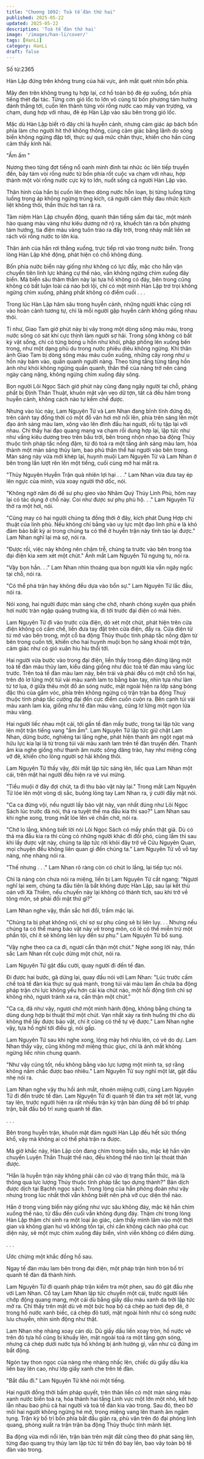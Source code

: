 ```yaml
---
title: "Chương 1092: Toà tế đàn thứ hai"
published: 2025-05-22
updated: 2025-05-22
description: 'Toà tế đàn thứ hai'
image: '/images/han-li/cover/'
tags: [HanLi]
category: HanLi
draft: false
---
```


Số từ:2365  










Hàn Lập đứng trên không trung của hải vực, ánh mắt quét nhìn bốn phía.

Mây đen trên không trung tụ hợp lại, cơ hồ toàn bộ đè ép xuống, bốn phía tiếng thét đại tác. Từng cơn gió lốc to lớn vô cùng từ bốn phương tám hướng đánh thẳng tới, cuốn lên thành từng vòi rồng nước cao mấy vạn trượng, va chạm, dung hợp với nhau, đè ép Hàn Lập vào sâu bên trong gió lốc.

Mặc dù Hàn Lập biết rõ đây chỉ là huyễn cảnh, nhưng cảm giác áp bách bốn phía làm cho người hít thở không thông, cùng cảm giác băng lãnh do sóng biển không ngừng đập tới, thực sự quá mức chân thực, khiến cho hắn cũng cảm thấy kinh hãi.

"Ầm ầm "

Nương theo từng đợt tiếng nổ oanh minh đinh tai nhức óc liên tiếp truyền đến, bảy tám vòi rồng nước từ bốn phía rốt cuộc va chạm với nhau, hợp thành một vòi rồng nước cực kỳ to lớn, nuốt sống cả người Hàn Lập vào.

Thân hình của hắn bị cuốn lên theo dòng nước hỗn loạn, bị từng luồng từng luồng trọng áp không ngừng trùng kích, cả người cảm thấy đau nhức kịch liệt không thôi, thần thức hơi tan rã ra.

Tâm niệm Hàn Lập chuyển động, quanh thân tiếng sấm đại tác, một mảnh hào quang màu vàng như kiêu dương nở rộ ra, khuếch tán ra bốn phương tám hướng, tia điện màu vàng tuôn trào ra đầy trời, trong nháy mắt liền xé rách vòi rồng nước to lớn kia.

Thân ảnh của hắn rơi thẳng xuống, trực tiếp rơi vào trong nước biển. Trong lòng Hàn Lập khẽ động, phát hiện có chỗ không đúng.

Bốn phía nước biển này giống như không có lực đẩy, mặc cho hắn vận chuyển tiên linh lực kháng cự thế nào, vẫn không ngừng chìm xuống đáy biển. Mà biển sâu thăm thẳm này lại tựa hồ không có đáy, bên trong cũng không có bất luận loài cá nào bơi lội, chỉ có một mình Hàn Lập trơ trọi không ngừng chìm xuống, phảng phất không có điểm cuối . . .

Trong lúc Hàn Lập hãm sâu trong huyễn cảnh, những người khác cũng rơi vào hoàn cảnh tương tự, chỉ là mỗi người gặp huyễn cảnh không giống nhau thôi.

Tỉ như, Giao Tam giờ phút này bị vây trong một dòng sông màu máu, trong nước sông có sát khí cực thịnh làm người sợ hãi. Trong sông không có bất kỳ vật sống, chỉ có từng bóng u hồn như khói, phập phồng lên xuống bên trong, như một dạng phù du trong nước phiêu diêu không ngừng. Khi thân ảnh Giao Tam bị dòng sông màu máu cuốn xuống, những cây rong như u hồn này bám vào, quấn quanh người nàng. Theo từng tầng từng tầng hồn ảnh như khói không ngừng quấn quanh, thân thể của nàng trở nên càng ngày càng nặng, không ngừng chìm xuống đáy sông.

Bọn người Lôi Ngọc Sách giờ phút này cũng đang ngây người tại chỗ, phảng phất bị Định Thân Thuật, khuôn mặt vặn vẹo dữ tợn, tất cả đều hãm trong huyễn cảnh, không cách nào tự kềm chế được.

Nhưng vào lúc này, Lam Nguyên Tử và Lam Nhan đang bĩnh tĩnh đứng đó, trên cánh tay đồng thời có một đồ văn hơi mờ nổi lên, phía trên sáng lên một đạo ánh sáng màu lam, xông vào lên đỉnh đầu hai người, rồi tụ tập lại với nhau. Chỉ thấy hai đạo quang mang va chạm rồi dung hợp lại, lập tức như như vầng kiêu dương treo trên bầu trời, bên trong nhộn nhạo ba động Thủy thuộc tính pháp tắc nồng đậm, từ đó toả ra một tầng ánh sáng màu lam, hóa thành một màn sáng thủy lam, bao phủ thân thể hai người vào bên trong. Màn sáng này vừa mới khép lại, huynh muội Lam Nguyên Tử và Lam Nhan ở bên trong lần lượt rên lên một tiếng, cuối cùng mở hai mắt ra.

"Thủy Nguyên Huyễn Trận quả nhiên lợi hại . . ." Lam Nhan vừa đưa tay ép lên ngực của mình, vừa xoay người thở dốc, nói.

"Không ngờ năm đó để sư phụ gieo vào Nhâm Quý Thủy Linh Phù, hôm nay lại có tác dụng ở chỗ này. Coi như được sư phụ phù hộ. . ." Lam Nguyên Tử thở ra một hơi, nói.

"Cũng may có hai người chúng ta đồng thời ở đây, kích phát Dung Hợp chi thuật của linh phù. Nếu không chỉ bằng vào uy lực một đạo linh phù e là khó đảm bảo bất kỳ ai trong chúng ta có thể ở huyễn trận này tỉnh táo lại được." Lam Nhan nghĩ lại mà sợ, nói ra.

"Được rồi, việc này không nên chậm trễ, chúng ta trước vào bên trong tòa đại điện kia xem xét một chút." Ánh mắt Lam Nguyên Tử ngưng tụ, nói ra.

"Vậy bọn hắn. . ." Lam Nhan nhìn thoáng qua bọn người kia vẫn ngây ngốc tại chỗ, nói ra.

"Có thể phá trận hay không đều dựa vào bổn sự." Lam Nguyên Tử lắc đầu, nói ra.

Nói xong, hai người được màn sáng che chở, nhanh chóng xuyên qua phiến hơi nước tràn ngập quảng trường kia, đi tới trước đại điện có mái hiên.

Lam Nguyên Tử đi vào trước cửa điện, dò xét một chút, phát hiện trên cửa điện không có cấm chế, liền đưa tay đặt trên cửa điện, đẩy ra. Cửa điện từ từ mở vào bên trong, một cỗ ba động Thủy thuộc tính pháp tắc nồng đậm từ bên trong cuốn tới, khiến cho hai huynh muội bọn họ sảng khoái một trận, cảm giác như có gió xuân hiu hiu thổi tới.

Hai người vừa bước vào trong đại điện, liền thấy trong điện đứng lặng một toà tế đàn màu thủy lam, kiểu dáng giống như đúc toà tế đàn màu vàng lúc trước. Trên toà tế đàn màu lam này, bên trái và phải đều có một chỗ tổn hại, trên đó lơ lửng một túi vải màu xanh lam to bằng bàn tay, nhìn tựa như làm từ tơ lụa, ở giữa thêu một đồ án sóng nước, mặt ngoài hiện ra lớp sáng bóng đặc thù của gấm vóc, phía trên không ngừng có trận trận ba động Thuỷ thuộc tính pháp tắc cường đại đến cực điểm cuồn cuộn ra. Bên cạnh túi vải màu xanh lam kia, giống như tế đàn màu vàng, cũng lơ lửng một ngọn lửa màu vàng.

Hai người liếc nhau một cái, tới gần tế đàn mấy bước, trong tai lập tức vang lên một trận tiếng vang "ầm ầm". Lam Nguyên Tử lập tức giữ chặt Lam Nhan, dừng bước, nghiêng tai lắng nghe, phát hiện thanh âm ngột ngạt mà hữu lực kia lại là từ trong túi vải màu xanh lam trên tế đàn truyền đến. Thanh âm kia nghe giống như thanh âm nước sông dâng trào, hay như miệng cống vỡ đê, khiến cho lòng người sợ hãi không thôi.

Lam Nguyên Tử thấy vậy, đôi mắt lập tức sáng lên, liếc qua Lam Nhan một cái, trên mặt hai người đều hiện ra vẻ vui mừng.

"Tiểu muội ở đây đợi chút, ta đi thu bảo vật này lại." Trong mắt Lam Nguyên Tử lóe lên một vòng dị sắc, buông lỏng tay Lam Nhan ra, ý cười đầy mặt nói.

"Ca ca đừng vội, nếu ngươi lấy bảo vật này, vạn nhất đúng như Lôi Ngọc Sách lúc trước đã nói, thả ra tuyệt thế ma đầu kia thì sao?" Lam Nhan sau khi nghe xong, trong mắt lóe lên vẻ chần chờ, nói ra.

"Chớ lo lắng, không biết lời nói Lôi Ngọc Sách có mấy phần thật giả. Dù có thả ma đầu kia ra thì cũng có những người khác đi đối phó, cùng lắm thì sau khi lấy được vật này, chúng ta lập tức rời khỏi đây trở về Cửu Nguyên Quan, mọi chuyện đều không liên quan gì đến chúng ta." Lam Nguyên Tử vỗ vỗ tay nàng, nhẹ nhàng nói ra.

"Thế nhưng . . ." Lam Nhan rõ ràng còn có chút lo lắng, lại tiếp tục nói.

Chỉ là nàng còn chưa nói ra miệng, liền bị Lam Nguyên Tử cắt ngang: "Ngươi nghĩ lại xem, chúng ta đầu tiên là bắt không được Hàn Lập, sau lại kết thù oán với Xà Thiềm, nếu chuyến này lại không có thành tích, sau khi trở về tông môn, sẽ phải đối mặt thứ gì?"

Lam Nhan nghe vậy, thần sắc hơi đổi, trầm mặc lại.

"Chúng ta bị phạt không nói, chỉ sợ sư phụ cũng sẽ bị liên lụy. . . Nhưng nếu chúng ta có thể mang bảo vật này về trong môn, có lẽ có thể miễn trừ một phần tội, chí ít sẽ không liên lụy đến sư phụ." Lam Nguyên Tử bổ sung.

"Vậy nghe theo ca ca đi, ngươi cẩn thận một chút." Nghe xong lời này, thần sắc Lam Nhan rốt cuộc dừng một chút, nói ra.

Lam Nguyên Tử gật đầu cười, quay người đi đến tế đàn.

Đi được hai bước, gã dừng lại, quay đầu nói với Lam Nhan: "Lúc trước cấm chế toà tế đàn kia thực sự quá mạnh, trong túi vải màu lam ẩn chứa ba động pháp trận chi lực không yếu hơn cái kia chút nào, một hồi động tĩnh chỉ sợ không nhỏ, ngươi tránh xa ra, cẩn thận một chút."

"Ca ca, đã như vậy, ngươi chớ một mình hành động, không bằng chúng ta dùng dung hợp bí thuật thử một chút. Vạn nhất xảy ra tình huống thì cho dù không thể lấy được bảo vật, chí ít cũng có thể tự vệ được." Lam Nhan nghe vậy, tựa hồ nghĩ tới điều gì, nói gấp.

Lam Nguyên Tử sau khi nghe xong, lông mày hơi nhíu lên, có vẻ do dự. Lam Nhan thấy vậy, cũng không mở miệng thúc giục, chỉ là ánh mắt không ngừng liếc nhìn chung quanh.

"Như vậy cũng tốt, nếu không bằng vào lực lượng một mình ta, sợ rằng không nắm chắc được bao nhiêu." Lam Nguyên Tử suy nghĩ một lát, gật đầu nhẹ nói ra.

Lam Nhan nghe vậy thu hồi ánh mắt, nhoẻn miệng cười, cùng Lam Nguyên Tử đi đến trước tế đàn. Lam Nguyên Tử đi quanh tế đàn tra xét một lát, vung tay lên, trước người hiện ra rất nhiều trận kỳ trận bàn dùng để bố trí pháp trận, bắt đầu bố trí xung quanh tế đàn.

. . .

Bên trong huyễn trận, khuôn mặt đám người Hàn Lập đều hết sức thống khổ, vậy mà không ai có thể phá trận ra được.

Mà giờ khắc này, Hàn Lập còn đang chìm trong biển sâu, mặc kệ hắn vận chuyển Luyện Thần Thuật thế nào, đều không thể nào tỉnh lại thoát thân được.

"Hẳn là huyễn trận này không phải căn cứ vào dị trạng thần thức, mà là thông qua lực lượng Thủy thuộc tính pháp tắc tạo dựng thành?" Bản dịch được dịch tại Bạchh ngọc sách. Trong lòng của hắn phỏng đoán như vậy nhưng trong lúc nhất thời vẫn không biết nên phá vỡ cục diện thế nào.

Hắn ở trong vùng biển này giống như vực sâu không đáy, mặc kệ hắn chìm xuống thế nào, từ đầu đến cuối vẫn không đụng đáy. Thậm chí trong lòng Hàn Lập thậm chí sinh ra một loại ảo giác, cảm thấy mình lâm vào một thời gian và không gian hư vô không tồn tại, chỉ cần không cách nào phá cục diện này, sẽ một mực chìm xuống đáy biển, vĩnh viễn không có điểm dừng.

. . .

Ước chừng một khắc đồng hồ sau.

Ngay tế đàn màu lam bên trong đại điện, một pháp trận hình tròn bố trí quanh tế đàn đã thành hình.

Lam Nguyên Tử đi quanh pháp trận kiểm tra một phen, sau đó gật đầu nhẹ với Lam Nhan. Cổ tay Lam Nhan lập tức chuyển một cái, trước người liền chớp động quang mang, một cái dù bằng giấy dầu màu xanh da trời lập tức mở ra. Chỉ thấy trên mặt dù vẽ một bức hoạ bộ cá chép ao tươi đẹp đẽ, ở trong hồ nước xanh biếc, cá chép đỏ tươi, mặt ngoài hình như có sóng nước lưu chuyển, nhìn sinh động như thật.

Lam Nhan nhẹ nhàng xoay cán dù. Dù giấy dầu liền xoay tròn, hồ nước vẽ trên đó tựa hồ cũng bị khuấy lên, mặt ngoài toả ra một tầng gợn sóng, nhưng cá chép dưới nước tựa hồ không bị ảnh hưởng gì, vẫn như cũ đứng im bất động.

Ngón tay thon ngọc của nàng nhẹ nhàng nhấc lên, chiếc dù giấy dầu kia liền bay lên cao, như lớp giấy xanh che trên tế đàn.

"Bắt đầu đi." Lam Nguyên Tử khẽ nói một tiếng.

Hai người đồng thời bấm pháp quyết, trên thân liền có một màn sáng màu xanh nước biển toả ra, hóa thành hai tầng Linh vực một lớn một nhỏ, kết hợp lẫn nhau bao phủ cả hai người và toà tế đàn kia vào trong. Sau đó, theo bờ môi hai người không ngừng hé mở, trong miệng vang lên thanh âm ngâm tụng. Trận kỳ bố trí bốn phía bắt đầu giãn ra, phù văn trên đó đại phóng linh quang, phóng xuất ra trận trận ba động Thủy thuộc tính mãnh liệt.

Ba động vừa mới nổi lên, trận bàn trên mặt đất cũng theo đó phát sáng lên, từng đạo quang trụ thủy lam lập tức từ trên đó bay lên, bao vây toàn bộ tế đàn vào trong.

